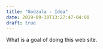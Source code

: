 ```yaml
---
title: "Godzula - Idea"
date: 2019-09-30T13:27:47-04:00
draft: true
---
```


What is a goal of doing this web site.